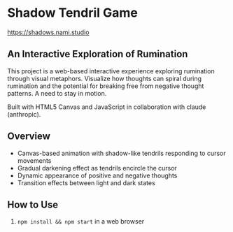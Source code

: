 # Shadow Tendril Game

https://shadows.nami.studio

## An Interactive Exploration of Rumination

This project is a web-based interactive experience exploring rumination through visual metaphors. Visualize how thoughts can spiral during rumination and the potential for breaking free from negative thought patterns. A need to stay in motion.

Built with HTML5 Canvas and JavaScript in collaboration with claude (anthropic).

## Overview

- Canvas-based animation with shadow-like tendrils responding to cursor movements
- Gradual darkening effect as tendrils encircle the cursor
- Dynamic appearance of positive and negative thoughts
- Transition effects between light and dark states

## How to Use

1. `npm install && npm start` in a web browser
